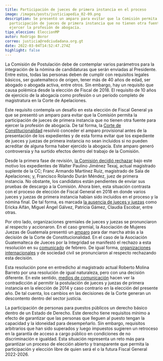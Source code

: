 ```yaml
---
title: Participación de jueces de primera instancia en el proceso
image: /images/posts/justiciapedia_02-09.png
description: Se presentó un amparo para evitar que la Comisión permita la
  participación de jueces de primera instancia que no tienen otra fuente para
  ejercer la profesión de abogacía.
tipo_eleccion: EleccionMP
autor: Rodrigo Boror
correo: justicia@redciudadana.org.gt
date: 2022-03-04T14:52:47.274Z
highlight: false
---
```

<!--StartFragment-->

La Comisión de Postulación debe de contemplar varios parámetros para la integración de la nómina de candidaturas que serán enviadas al Presidente. Entre estos, todas las personas deben de cumplir con requisitos legales básicos, ser guatemalteco de origen, tener más de 40 años de edad, ser abogado o abogada activa, entre otros. Sin embargo, hay un requisito que causa polémica desde la elección de Fiscal de 2018. El requisito de 10 años de ejercicio de la abogacía como profesión o un período completo de magistratura en la Corte de Apelaciones. 

Este requisito contempla un desafío en esta elección de Fiscal General ya que se presentó un amparo para evitar que la Comisión permita la participación de jueces de primera instancia que no tienen otra fuente para ejercer la profesión de abogacía. De tal forma, la [Corte de Constitucionalidad](https://www.prensalibre.com/guatemala/justicia/provisionalmente-la-cc-cierra-oportunidad-a-los-jueces-para-el-proceso-de-fiscal-general/) resolvió conceder el amparo provisional antes de la presentación de los expedientes y de esta forma evitar que los expediente de jueces y juezas de primera instancia no sean incluidos si no pueden acreditar de alguna forma haber ejercido la abogacía. Este amparo generó controversia y ha surtido efectos dentro del trabajo de la Comisión.

Desde la primera fase de revisión, [la Comisión decidió rechazar](https://drive.google.com/file/d/1-9Pqo24J1jFkNFs9FNgHKhtEDQWvgmWK/view?usp=sharing) bajo este motivo los expedientes de Walter Paulino Jiménez Texaj, actual magistrado suplente de la CC; Franc Armando Martínez Ruiz, magistrado de Sala de Apelaciones; y, Francisco Rolando Durán Méndez, juez de primera instancia. No obstante, los candidatos están pendientes de enviar sus pruebas de descargo a la Comisión. Ahora bien, esta situación contrasta con el proceso de elección de Fiscal General en 2018 en donde varios jueces y juezas de primera instancia habían sido incluidos en el proceso y la nómina final. De tal forma, es marcada [la ausencia de jueces y juezas](http://movimientoprojusticia.org.gt/images/archivos%202018/Lista%20de%20aspirantes%20a%20FG-con%20punteo-12042018.pdf) como Ericka Aifán, Miguel Ángel Gálvez, Patricia Gámez, Claudia Escobar, entre otras.  

Por otro lado, organizaciones gremiales de jueces y juezas se pronunciaron al respecto y accionaron. En el caso gremial, la Asociación de Mujeres Juezas de Guatemala presentó un [amparo](https://www.prensalibre.com/guatemala/justicia/asociacion-de-juezas-de-guatemala-presenta-amparo-contra-el-posible-rechazo-de-candidaturas-de-juristas-a-fiscal-general/) para dar marcha atrás a la decisión de la Corte de Constitucionalidad. En el caso de la Asociación Guatemalteca de Jueces por la Integridad se manifestó el rechazo a esta resolución en su [comunicado](https://drive.google.com/file/d/1hr6gNewyq9d-IBnRhJl-pdqUGa_1rVGQ/view?usp=sharing) de febrero. De igual forma, [organizaciones internacionales](https://drive.google.com/file/d/19OyPCVpDnz4VWFWStmerz0SSitIxFLOB/view?usp=sharing) y de sociedad civil se pronunciaron al respecto rechazando esta decisión. 

Esta resolución pone en entredicho al magistrado actual Roberto Molina Barreto por una resolución de igual naturaleza, pero con una decisión diferente. En este sentido, [medios de comunicación](https://lahora.gt/jueces-molina-barreto-del-2014-versus-molina-barreto-del-2022/) hacen ver la contradicción al permitir la postulación de jueces y juezas de primera instancia en la elección de 2014 y caso contrario en la elección del presente año. De tal cuenta, los cambios en las decisiones de la Corte generan un descontento dentro del sector justicia.

La participación de personas para puestos públicos un derecho básico dentro de un Estado de Derecho. Este derecho tiene requisitos mínimo a efecto de garantizar que las personas que lleguen al puesto tengan la capacidad y la idoneidad para desempeñarlo. Sin embargo, requisitos arbitrarios que han sido superados y luego impuestos sugieren un retroceso en la garantía de acceso a cargo público en condiciones de no discriminación e igualdad. Esta situación representa un reto más para garantizar un proceso de elección abierto y transparente que permita la participación y elección libre de quien será el o la futura Fiscal General 2022-2026. 

<!--EndFragment-->